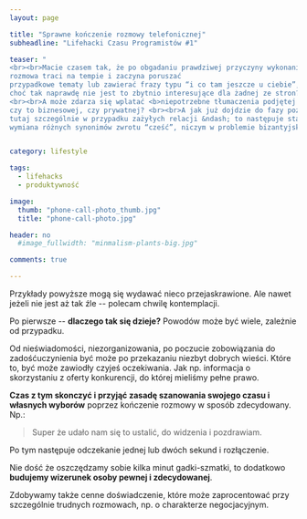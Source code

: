 ```yaml
---
layout: page

title: "Sprawne kończenie rozmowy telefonicznej"
subheadline: "Lifehacki Czasu Programistów #1"

teaser: "
<br><br>Macie czasem tak, że po obgadaniu prawdziwej przyczyny wykonania telefonu,
rozmowa traci na tempie i zaczyna poruszać
przypadkowe tematy lub zawierać frazy typu “i co tam jeszcze u ciebie”,
choć tak naprawdę nie jest to zbytnio interesujące dla żadnej ze stron?
<br><br>A może zdarza się wplatać <b>niepotrzebne tłumaczenia podjętej decyzji</b>,
czy to biznesowej, czy prywatnej? <br><br>A jak już dojdzie do fazy pożegnania &ndash;
tutaj szczególnie w przypadku zażyłych relacji &ndash; to następuje stanowczo zbyt długa
wymiana różnych synonimów zwrotu “cześć”, niczym w problemie bizantyjskich generałów?<br>"


category: lifestyle

tags:
  - lifehacks
  - produktywność

image:
  thumb: "phone-call-photo_thumb.jpg"
  title: "phone-call-photo.jpg"

header: no
  #image_fullwidth: "minmalism-plants-big.jpg"

comments: true

---
```


Przykłady powyższe mogą się wydawać nieco przejaskrawione.
Ale nawet jeżeli nie jest aż tak źle -- polecam chwilę kontemplacji.

Po pierwsze -- **dlaczego tak się dzieje?** Powodów może być wiele, zależnie od przypadku.

Od nieświadomości, niezorganizowania, po poczucie zobowiązania do zadośćuczynienia być
może po przekazaniu niezbyt dobrych wieści. Które to, być może zawiodły czyjeś oczekiwania.
Jak np. informacja o skorzystaniu z oferty konkurencji, do której mieliśmy pełne prawo.

**Czas z tym skonczyć i przyjąć zasadę szanowania swojego czasu i własnych wyborów** poprzez
kończenie rozmowy w sposób zdecydowany. Np.:

>Super że udało nam się to ustalić, do widzenia i pozdrawiam.

Po tym następuje odczekanie jednej lub dwóch sekund i rozłączenie.

Nie dość że oszczędzamy sobie kilka minut gadki-szmatki, to dodatkowo
**budujemy wizerunek osoby pewnej i zdecydowanej**.

Zdobywamy także cenne doświadczenie, które może zaprocentować przy szczególnie trudnych rozmowach,
np. o charakterze negocjacyjnym.
